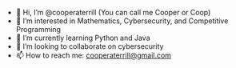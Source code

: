 - 👋 Hi, I’m @cooperaterrill (You can call me Cooper or Coop)
- 👀 I’m interested in Mathematics, Cybersecurity, and Competitive Programming
- 🌱 I’m currently learning Python and Java
- 💞️ I’m looking to collaborate on cybersecurity
- 📫 How to reach me: cooperaterrill@gmail.com

<!---
cooperaterrill/cooperaterrill is a ✨ special ✨ repository because its `README.md` (this file) appears on your GitHub profile.
You can click the Preview link to take a look at your changes.
--->
